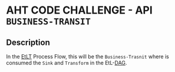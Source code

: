 # AHT CODE CHALLENGE - API `BUSINESS-TRANSIT`

## Description

In the [EtLT](https://www.integrate.io/blog/what-is-etlt/) Process Flow, this will be the `Business-Trasnit` where is consumed the `Sink` and `Transform` in the EtL-[DAG](https://en.wikipedia.org/wiki/Directed_acyclic_graph).
